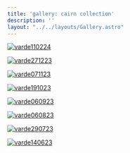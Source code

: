 ```yaml
---
title: 'gallery: cairn collection'
description: ''
layout: "../../layouts/Gallery.astro"
---
```


[![varde110224](/img/varder/varde110224.webp)](/img/varder/varde110224.webp)

[![varde271223](/img/varder/varde271223.webp)](/img/varder/varde271223.webp)

[![varde071123](/img/varder/varde071123.webp)](/img/varder/varde071123.webp)


[![varde191023](/img/varder/varde191023.webp)](/img/varder/varde191023.webp)

[![varde060923](/img/varder/varde060923.webp)](/img/varder/varde060923.webp)

[![varde060823](/img/varder/varde060823.webp)](/img/varder/varde060823.webp)

[![varde290723](/img/varder/varde290723.webp)](/img/varder/varde290723.webp)

[![varde140623](/img/varder/varde140623.webp)](/img/varder/varde140623.webp)
